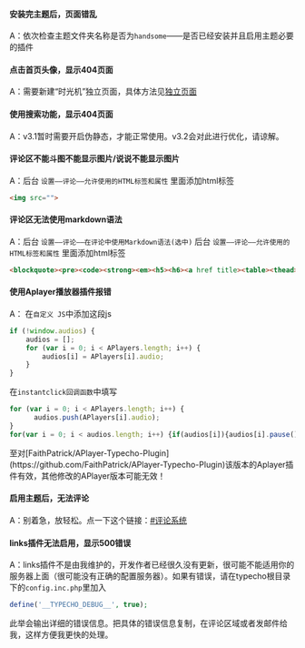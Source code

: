 #### 安装完主题后，页面错乱

A：依次检查主题文件夹名称是否为`handsome`——是否已经安装并且启用主题必要的插件


#### 点击首页头像，显示404页面

A：需要新建“时光机”独立页面，具体方法见[独立页面](/page)

#### 使用搜索功能，显示404页面

A：v3.1暂时需要开启伪静态，才能正常使用。v3.2会对此进行优化，请谅解。

#### 评论区不能斗图不能显示图片/说说不能显示图片

A：后台 `设置——评论——允许使用的HTML标签和属性` 里面添加html标签
```html
<img src="">
```

#### 评论区无法使用markdown语法

A：后台 `设置——评论——在评论中使用Markdown语法(选中)`
后台 `设置——评论——允许使用的HTML标签和属性` 里面添加html标签
```html
<blockquote><pre><code><strong><em><h5><h6><a href title><table><thead><tr><th><tbody><td>
```


#### 使用Aplayer播放器插件报错

A：
在`自定义 JS`中添加这段js
```javascript
if (!window.audios) {
    audios = [];
    for (var i = 0; i < APlayers.length; i++) {
        audios[i] = APlayers[i].audio;
    }
}
```
在`instantclick回调函数`中填写
```javascript
for (var i = 0; i < APlayers.length; i++) {
      audios.push(APlayers[i].audio);
}
for(var i = 0; i < audios.length; i++) {if(audios[i]){audios[i].pause()}};
```

<div class ="tip">至对[FaithPatrick/APlayer-Typecho-Plugin](https://github.com/FaithPatrick/APlayer-Typecho-Plugin)该版本的Aplayer插件有效，其他修改的APlayer版本可能无效！</div>


#### 启用主题后，无法评论

A：别着急，放轻松。点一下这个链接：[#评论系统](/comment)



#### links插件无法启用，显示500错误

A：links插件不是由我维护的，开发作者已经很久没有更新，很可能不能适用你的服务器上面（很可能没有正确的配置服务器）。如果有错误，请在typecho根目录下的`config.inc.php`里加入
```php
define('__TYPECHO_DEBUG__', true);
```
此举会输出详细的错误信息。把具体的错误信息复制，在评论区域或者发邮件给我，这样方便我更快的处理。

